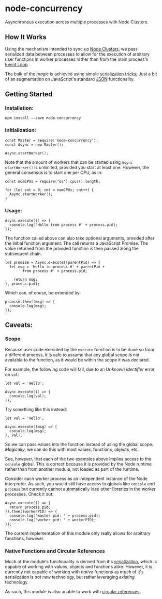 # node-concurrency
Asynchronous execution across multiple processes with Node Clusters.

## How It Works
Using the mechanism intended to sync up [Node Clusters](https://nodejs.org/api/cluster.html), we pass serialized data between processes to allow for the execution of arbitrary user functions in worker processes rather than from the main process's [Event Loop](https://nodejs.org/en/docs/guides/event-loop-timers-and-nexttick/).

The bulk of the *magic* is achieved using simple [serialization tricks](https://github.com/slackjockey/node-concurrency/blob/master/lib/message.js); Just a bit of an augmentation on JavaScript's standard [JSON](https://developer.mozilla.org/en-US/docs/Web/JavaScript/Reference/Global_Objects/JSON#Methods) functionality.

## Getting Started
### Installation:
```
npm install --save node-concurrency
```

### Initialization:
```
const Master = require('node-concurrency');
const Async = new Master();

Async.startWorker();
```
Note that the amount of workers that can be started using ```Async startWorker()``` is unlimited, provided you start at least one. However, the general consensus is to start one per CPU, as in:
```
const numCPUs = require("os").cpus().length;

for (let cnt = 0; cnt < numCPUs; cnt++) {
  Async.startWorker();
}
```

### Usage:
```
Async.execute(() => {
  console.log('Hello from process #' + process.pid);
});
```
The function called above can also take optional arguments, provided after the initial function argument. The call returns a JavaScript Promise. The value returned from the provided function is then passed along the subsequent chain.
```
let promise = Async.execute((parentPid) => {
  let msg = 'Hello to process #' + parentPid +
      ' from process #' + process.pid;

    return msg;
}, process.pid);

```
Which can, of couse, be extended by:
```
promise.then((msg) => {
  console.log(msg);
});
```

## Caveats:

### Scope
Because user code executed by the ```execute``` function is to be done so from a different process, it is safe to assume that any global scope is not available to the function, as it would be within the scope it was declared.

For example, the following code will fail, due to an *Unknown Identifier* error on ```val```:
```
let val = 'Hello';

Async.execute(() => {
  console.log(val);
});
```
Try something like this instead:
```
let val = 'Hello';

Async.execute((msg) => {
  console.log(msg);
}, val);

```
So we can pass values into the function instead of using the global scope. *Magically*, we can do this with most values, functions, objects, etc.

See, however, that each of the two examples above implies access to the ```console``` global. This is correct because it is provided by the Node runtime rather than from another module, not loaded as part of the runtime.

Consider each worker process as an independent instance of the Node interpreter. As such, you would still have access to globals like ```console``` and ```process``` but currently cannot automatically load other libraries in the worker processes. Check it out:
```
Async.execute(() => {
  return process.pid;
}).then((workerPID) => {
  console.log('master pid: ' + process.pid);
  console.log('worker pid: ' + workerPID);
});
```
The current implementation of this module only really allows for arbitrary functions, however.

### Native Functions and Circular References
Much of the module's functionality is derived from it's [serialization](https://github.com/slackjockey/node-concurrency/blob/master/lib/message.js), which is capable of working with values, objects and functions alike. However, it is currently not capable of working with *native* functions as much of it's serialization is not *new* technology, but rather leveraging *existing* technology.

As such, this module is also unable to work with [circular references](https://developer.mozilla.org/en-US/docs/Web/JavaScript/Reference/Errors/Cyclic_object_value).
